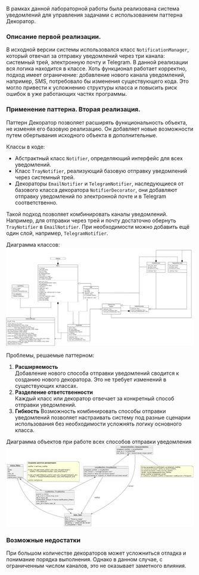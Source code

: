 В рамках данной лабораторной работы была реализована система уведомлений для управления задачами с использованием паттерна Декоратор.

### Описание первой реализации.
В исходной версии системы использовался класс `NotificationManager`, который отвечал за отправку уведомлений через три канала: системный трей, электронную почту и Telegram. В данной реализации вся логика находится в классе. Хоть функционал работает корректно, подход имеет ограничение: добавление нового канала уведомлений, например, SMS, потребовало бы изменения существующего кода. Это могло привести к усложнению структуры класса и повысить риск ошибок в уже работающих частях программы.
### Применение паттерна. Вторая реализация. 
Паттерн Декоратор позволяет расширять функциональность объекта, не изменяя его базовую реализацию. Он добавляет новые возможности путем обертывания исходного объекта в дополнительные. 

Классы в коде:
- Абстрактный класс `Notifier`, определяющий интерфейс для всех уведомлений.
- Класс `TrayNotifier`, реализующий базовую отправку уведомлений через системный трей.
- Декораторы `EmailNotifier` и `TelegramNotifier`, наследующиеся от базового класса декоратора `NotifierDecorator`, они добавляют отправку уведомлений по электронной почте и в Telegram соответственно.

Такой подход позволяет комбинировать каналы уведомлений. Например, для отправки через трей и почту достаточно обернуть `TrayNotifier` в `EmailNotifier`. При необходимости можно добавить ещё один слой, например, `TelegramNotifier`.

Диаграмма классов:
![class_diag](diag.drawio.png)

Проблемы, решаемые паттерном:
1. **Расширяемость**  
    Добавление нового способа отправки уведомлений сводится к созданию нового декоратора. Это не требует изменений в существующих классах.
2. **Разделение ответственности**  
    Каждый класс или декоратор отвечает за конкретный способ отправки уведомлений. 
3. **Гибкость**
    Возможность комбинировать способы отправки уведомлений позволяет настраивать систему под разные сценарии использования без необходимости усложнять логику основного класса.


Диаграмма объектов при работе всех способов отправки уведомления
![object_diag](object_diag.png)

### Возможные недостатки
При большом количестве декораторов может усложниться отладка и понимание порядка выполнения. Однако в данном случае, с ограниченным числом каналов, это не оказывает заметного влияния.